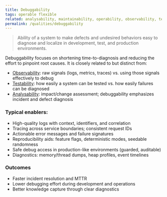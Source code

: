 ```yaml
---
title: Debuggability
tags: operable flexible
related: analysability, maintainability, operability, observability, testability, transparency
permalink: /qualities/debuggability
---
```


> Ability of a system to make defects and undesired behaviors easy to diagnose and localize in development, test, and production environments.

Debuggability focuses on shortening time-to-diagnosis and reducing the effort to pinpoint root causes. 
It is closely related to but distinct from:
- [Observability](/qualities/observability): raw signals (logs, metrics, traces) vs. using those signals effectively to debug
- [Testability](/qualities/testability): how easily a system can be tested vs. how easily failures can be diagnosed
- [Analysability](/qualities/analysability): impact/change assessment; debuggability emphasizes incident and defect diagnosis

### Typical enablers:
- High-quality logs with context, identifiers, and correlation
- Tracing across service boundaries; consistent request IDs
- Actionable error messages and failure signatures
- Reproducibility aids: feature flags, deterministic modes, seedable randomness
- Safe debug access in production-like environments (guarded, auditable)
- Diagnostics: memory/thread dumps, heap profiles, event timelines

### Outcomes
- Faster incident resolution and MTTR
- Lower debugging effort during development and operations
- Better knowledge capture through clear diagnostics